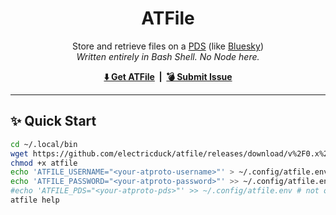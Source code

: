 <h1 align="center">
    ATFile
</h1>

<p align="center">
    Store and retrieve files on a <a href="https://atproto.com/guides/glossary#pds-personal-data-server">PDS</a> (like <a href="https://bsky.app">Bluesky</a>)<br />
    <em>Written entirely in Bash Shell. No Node here.</em>
</p>

<p align="center">
    <strong>
        <a href="https://github.com/electricduck/atfile/releases/latest">⬇️ Get ATFile</a> &nbsp;|&nbsp;
        <a href="https://github.com/electricduck/atfile/issues/new">💣 Submit Issue</a>
    </strong>
</p>

<hr />

## ✨ Quick Start

```sh
cd ~/.local/bin
wget https://github.com/electricduck/atfile/releases/download/v%2F0.x%2F0.2/atfile.sh -O atfile
chmod +x atfile
echo 'ATFILE_USERNAME="<your-atproto-username>"' > ~/.config/atfile.env  # e.g. jay.bsky.team, did:plc:oky5czdrnfjpqslsw2a5iclo
echo 'ATFILE_PASSWORD="<your-atproto-password>"' >> ~/.config/atfile.env
#echo 'ATFILE_PDS="<your-atproto-pds>"' >> ~/.config/atfile.env # not on bsky.social?
atfile help
```
